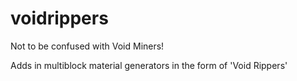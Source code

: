 # voidrippers
 Not to be confused with Void Miners!
 
 Adds in multiblock material generators in the form of 'Void Rippers'
 
